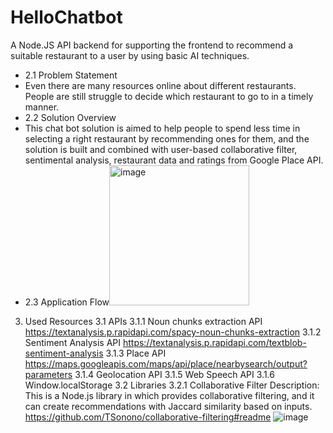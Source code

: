 # HelloChatbot
A Node.JS API backend for supporting the frontend to recommend a suitable restaurant to a user by using basic AI techniques.  

- 2.1 Problem Statement
- Even there are many resources online about different restaurants. People are still struggle to decide which restaurant to go to in a timely manner.
- 2.2 Solution Overview
- This chat bot solution is aimed to help people to spend less time in selecting a right restaurant by recommending ones for them, and the solution is built and combined with user-based collaborative filter, sentimental analysis, restaurant data and ratings from Google Place API.
- 2.3 Application Flow<img width="224" alt="image" src="https://user-images.githubusercontent.com/5713772/162547415-7cd54931-e69b-4d49-99e5-f4162be0d209.png">



3.	Used Resources
3.1 APIs
3.1.1 Noun chunks extraction API
https://textanalysis.p.rapidapi.com/spacy-noun-chunks-extraction
3.1.2 Sentiment Analysis API
https://textanalysis.p.rapidapi.com/textblob-sentiment-analysis
3.1.3 Place API
https://maps.googleapis.com/maps/api/place/nearbysearch/output?parameters
3.1.4 Geolocation API
3.1.5 Web Speech API
3.1.6 Window.localStorage
3.2 Libraries
3.2.1 Collaborative Filter
Description: This is a Node.js library in which provides collaborative filtering, and it can create recommendations with Jaccard similarity based on inputs.
https://github.com/TSonono/collaborative-filtering#readme
![image](https://user-images.githubusercontent.com/5713772/162547099-af24dc6b-295d-43b6-ab8c-36d38d8de4a3.png)


